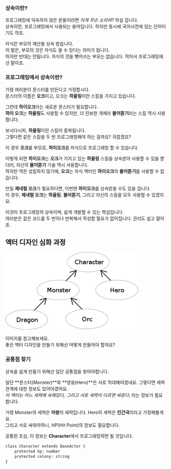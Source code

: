 ### 상속이란?

프로그래밍에 익숙하지 않은 분들이라면 *이게 무슨 소리여?* 하실 겁니다.  
상속이란, 프로그래밍에서 사용되는 용어입니다. 하지만 동시에 국어사전에 있는 단어이기도 하죠.

자식은 부모의 재산을 상속 받습니다.  
이 말은, 부모의 것은 자식도 쓸 수 있다는 의미가 됩니다.  
하지만 반대는 안됩니다. 자식의 것을 뺏어쓰는 부모는 없습니다. 적어서 프로그래밍에선 말이죠.

### 프로그래밍에서 상속이란?

가령 여러분이 몬스터를 만든다고 가정합시다.  
몬스터의 이름은 **오크**이고, 오크는 **하울링**이란 스킬을 가지고 있습니다.

그런데 **하이오크**라는 새로운 몬스터가 필요합니다.  
**하이 오크**는 **하울링**도 사용할 수 있지만, 더 진보한 개체라 **물어뜯기**라는 스킬 역시 사용합니다.

보시다시피, **하울링**이란 스킬이 중복됩니다.  
그렇다면 같은 스킬을 두 번 프로그래밍해야 하는 걸까요? 귀찮겠죠?

이 경우 **오크**를 부모로, **하이오크**를 자식으로 프로그래밍 할 수 있습니다.

이렇게 되면 **하이오크**는 **오크**가 가지고 있는 **하울링** 스킬을 상속받아 사용할 수 있을 뿐더러, 자신의 **물어뜯기** 기술 역시 사용합니다.  
하지만 역은 성립하지 않기에, **오크**는 자식 액터인 **하이오크**의 **물어뜯기**를 사용할 수 없습니다.

만일 **제네럴 오크**가 필요하다면, 이번엔 **하이오크**를 상속받을 수도 있을 겁니다.  
이 경우, **제네럴 오크**는 **하울링**, **물어뜯기**, 그리고 자신의 스킬을 모두 사용할 수 있겠지요.

이것이 프로그래밍의 상속이며, 쉽게 개발할 수 있는 핵심입니다.  
여러분은 같은 코드를 두 번이나 반복해서 작성할 필요가 없어집니다. 관리도 쉽고 말이죠.

## 액터 디자인 심화 과정

![상속 과정을 표현한 그림](../assets/img/wiki/ee18bf70-f90e-48e4-9c92-8bf54f0b87ad.png)

이미지를 참고해보세요.  
좋은 액터 디자인을 만들기 위해선 어떻게 만들어야 할까요?

### 공통점 찾기

상속을 쉽게 만들기 위해선 일단 공통점을 찾아야합니다.  

일단 **몬스터(Monster)**와 **영웅(Hero)**은 서로 적대해야겠네요.
그렇다면 세력 관계에 대한 정보도 있어야겠어요.  
*이 액터는 어느 세력에 속해있다, 그리고 서로 세력이 다르면 싸운다*, 라는 정보가 필요합니다.

가령 Monster의 세력은 **마왕**의 세력입니다. Hero의 세력은 **인간국**이라고 가정해볼게요.  
그리고 서로 싸워야하니, HP(Hit Point)의 정보도 필요합니다.

공통된 조상, 이 정보는 **Character**에서 프로그래밍하면 될 것입니다.

```
class Character extends BaseActor {
    protected hp: number
    protected colony: string
}
```